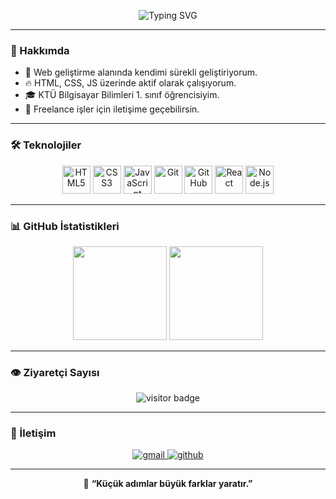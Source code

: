<!-- Profil Başlığı -->
<p align="center">
  <img src="https://readme-typing-svg.demolab.com?font=Fira+Code&weight=500&pause=1000&color=FF4B91&center=true&vCenter=true&width=435&lines=👋+Merhaba,+ben+Mehmet+Ali;💻+Jr.+Web+Developer;🚀+Full+Stack+Developer+olma+yolunda" alt="Typing SVG" />
</p>

---

### 🧠 Hakkımda
- 🚀 Web geliştirme alanında kendimi sürekli geliştiriyorum.  
- 🔥 HTML, CSS, JS üzerinde aktif olarak çalışıyorum.  
- 🎓 KTÜ Bilgisayar Bilimleri 1. sınıf öğrencisiyim.  
- 💼 Freelance işler için iletişime geçebilirsin.

---

### 🛠️ Teknolojiler

<p align="center">
  <img src="https://cdn.jsdelivr.net/gh/devicons/devicon/icons/html5/html5-original.svg" width="45" height="45" alt="HTML5"/>
  <img src="https://cdn.jsdelivr.net/gh/devicons/devicon/icons/css3/css3-original.svg" width="45" height="45" alt="CSS3"/>
  <img src="https://cdn.jsdelivr.net/gh/devicons/devicon/icons/javascript/javascript-original.svg" width="45" height="45" alt="JavaScript"/>
  <img src="https://cdn.jsdelivr.net/gh/devicons/devicon/icons/git/git-original.svg" width="45" height="45" alt="Git"/>
  <img src="https://cdn.jsdelivr.net/gh/devicons/devicon/icons/github/github-original.svg" width="45" height="45" alt="GitHub"/>
  <img src="https://cdn.jsdelivr.net/gh/devicons/devicon/icons/react/react-original.svg" width="45" height="45" alt="React"/>
  <img src="https://cdn.jsdelivr.net/gh/devicons/devicon/icons/nodejs/nodejs-original.svg" width="45" height="45" alt="Node.js"/>
</p>

---

### 📊 GitHub İstatistikleri

<p align="center">
  <img src="https://github-readme-stats.vercel.app/api?username=mehmetali-devv&show_icons=true&theme=radical" height="150"/>
  <img src="https://github-readme-stats.vercel.app/api/top-langs/?username=mehmetali-devv&layout=compact&theme=radical" height="150"/>
</p>

---

### 👁️ Ziyaretçi Sayısı
<p align="center">
  <img src="https://komarev.com/ghpvc/?username=mehmetali-devv&label=Profil+Ziyaretçi+Sayısı&color=ff69b4&style=for-the-badge" alt="visitor badge"/>
</p>

---

### 💌 İletişim

<p align="center">
  <a href="mailto:ahmetali1760@gmail.com">
    <img src="https://img.shields.io/badge/Gmail-D14836?style=for-the-badge&logo=gmail&logoColor=white" alt="gmail"/>
  </a>
  <a href="https://github.com/mehmetali-devv">
    <img src="https://img.shields.io/badge/GitHub-100000?style=for-the-badge&logo=github&logoColor=white" alt="github"/>
  </a>
</p>

---

<p align="center">
  🚀 <b>“Küçük adımlar büyük farklar yaratır.”</b>
</p>
